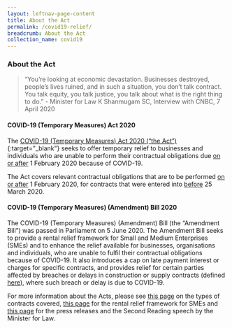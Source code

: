 ```yaml
---
layout: leftnav-page-content
title: About the Act
permalink: /covid19-relief/
breadcrumb: About the Act
collection_name: covid19
---
```

### About the Act ###

> “You’re looking at economic devastation. Businesses destroyed, people’s lives ruined, and in such a situation, you don’t talk contract. You talk equity, you talk justice, you talk about what is the right thing to do.” - Minister for Law K Shanmugam SC, Interview with CNBC, 7 April 2020
 
#### COVID-19 (Temporary Measures) Act 2020 ####

The [COVID-19 (Temporary Measures) Act 2020 (“the Act”)](https://sso.agc.gov.sg/Act/COVID19TMA2020){:target="_blank"} seeks to offer temporary relief to businesses and individuals who are unable to perform their contractual obligations due <u>on or after</u> 1 February 2020 because of COVID-19.
 
The Act covers relevant contractual obligations that are to be performed <u>on or after</u> 1 February 2020, for contracts that were entered into <u>before</u> 25 March 2020.
 
#### COVID-19 (Temporary Measures) (Amendment) Bill 2020 ####

The COVID-19 (Temporary Measures) (Amendment) Bill (the “Amendment Bill”) was passed in Parliament on 5 June 2020. The Amendment Bill seeks to provide a rental relief framework for Small and Medium Enterprises (SMEs) and to enhance the relief available for businesses, organisations and individuals, who are unable to fulfil their contractual obligations because of COVID-19. It also introduces a cap on late payment interest or charges for specific contracts, and provides relief for certain parties affected by breaches or delays in construction or supply contracts (defined [here](/covid19-relief/faq/Construction)), where such breach or delay is due to COVID-19.

For more information about the Acts, please see [this page](/covid19-relief/types-of-contract) on the types of contracts covered, [this page](/covid19-relief/rental-relief-framework-for-SMEs) for the rental relief framework for SMEs and [this page](/covid19-relief/resources) for the press releases and the Second Reading speech by the Minister for Law.
